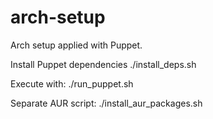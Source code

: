 # arch-setup
Arch setup applied with Puppet.

Install Puppet dependencies
./install_deps.sh

Execute with:
./run_puppet.sh

Separate AUR script:
./install_aur_packages.sh

